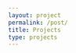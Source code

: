 ```yaml
---
layout: project
permalink: /post/
title: Projects
type: projects
---
```


<!-- ### Multiple Small Organ Segmentation from CT images

### Leaf Disease Classification

### Lane Detection in Traffic Scenarios

### Object Detection and object-wise depth estimation

### Visual SLAM system

### High-speed Video Transmitting -->